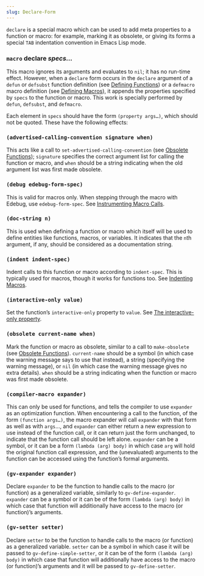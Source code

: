 ```yaml
---
slug: Declare-Form
---
```


`declare` is a special macro which can be used to add meta properties to a function or macro: for example, marking it as obsolete, or giving its forms a special `TAB` indentation convention in Emacs Lisp mode.

### <span className="tag macro">`macro`</span> **declare** *specs…*

This macro ignores its arguments and evaluates to `nil`; it has no run-time effect. However, when a `declare` form occurs in the `declare` argument of a `defun` or `defsubst` function definition (see [Defining Functions](Defining-Functions)) or a `defmacro` macro definition (see [Defining Macros](Defining-Macros)), it appends the properties specified by `specs` to the function or macro. This work is specially performed by `defun`, `defsubst`, and `defmacro`.

Each element in `specs` should have the form `(property args…)`, which should not be quoted. These have the following effects:

### `(advertised-calling-convention signature when)`

This acts like a call to `set-advertised-calling-convention` (see [Obsolete Functions](Obsolete-Functions)); `signature` specifies the correct argument list for calling the function or macro, and `when` should be a string indicating when the old argument list was first made obsolete.

### `(debug edebug-form-spec)`

This is valid for macros only. When stepping through the macro with Edebug, use `edebug-form-spec`. See [Instrumenting Macro Calls](Instrumenting-Macro-Calls).

### `(doc-string n)`

This is used when defining a function or macro which itself will be used to define entities like functions, macros, or variables. It indicates that the `n`th argument, if any, should be considered as a documentation string.

### `(indent indent-spec)`

Indent calls to this function or macro according to `indent-spec`. This is typically used for macros, though it works for functions too. See [Indenting Macros](Indenting-Macros).

### `(interactive-only value)`

Set the function’s `interactive-only` property to `value`. See [The interactive-only property](The-interactive_002donly-property).

### `(obsolete current-name when)`

Mark the function or macro as obsolete, similar to a call to `make-obsolete` (see [Obsolete Functions](Obsolete-Functions)). `current-name` should be a symbol (in which case the warning message says to use that instead), a string (specifying the warning message), or `nil` (in which case the warning message gives no extra details). `when` should be a string indicating when the function or macro was first made obsolete.

### `(compiler-macro expander)`

This can only be used for functions, and tells the compiler to use `expander` as an optimization function. When encountering a call to the function, of the form `(function args…)`, the macro expander will call `expander` with that form as well as with `args`…, and `expander` can either return a new expression to use instead of the function call, or it can return just the form unchanged, to indicate that the function call should be left alone. `expander` can be a symbol, or it can be a form `(lambda (arg) body)` in which case `arg` will hold the original function call expression, and the (unevaluated) arguments to the function can be accessed using the function’s formal arguments.

### `(gv-expander expander)`

Declare `expander` to be the function to handle calls to the macro (or function) as a generalized variable, similarly to `gv-define-expander`. `expander` can be a symbol or it can be of the form `(lambda (arg) body)` in which case that function will additionally have access to the macro (or function)’s arguments.

### `(gv-setter setter)`

Declare `setter` to be the function to handle calls to the macro (or function) as a generalized variable. `setter` can be a symbol in which case it will be passed to `gv-define-simple-setter`, or it can be of the form `(lambda (arg) body)` in which case that function will additionally have access to the macro (or function)’s arguments and it will be passed to `gv-define-setter`.
